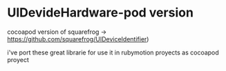 # UIDevideHardware-pod version

cocoapod version of squarefrog -> https://github.com/squarefrog/UIDeviceIdentifier)

i've port these great librarie for use it in rubymotion proyects as cocoapod proyect
